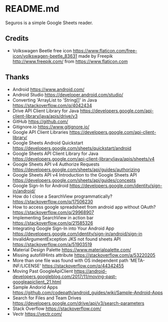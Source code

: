 # README.md

Seguros is a simple Google Sheets reader.

## Credits

- Volkswagen Beetle free icon <https://www.flaticon.com/free-icon/volkswagen-beetle_83631> made by Freepik <http://www.freepik.com/> from <https://www.flaticon.com>

## Thanks

- Android <https://www.android.com/>
- Android Studio <https://developer.android.com/studio/>
- Converting 'ArrayList<String> to 'String[]' in Java <https://stackoverflow.com/q/4042434>
- Drive API Client Library for Java <https://developers.google.com/api-client-library/java/apis/drive/v3>
- GitHub <https://github.com/>
- Gitignore.io <https://www.gitignore.io/>
- Google API Client Libraries <https://developers.google.com/api-client-library/>
- Google Sheets Android Quickstart <https://developers.google.com/sheets/quickstart/android>
- Google Sheets API Client Library for Java <https://developers.google.com/api-client-library/java/apis/sheets/v4>
- Google Sheets API v4 Authorize Requests <https://developers.google.com/sheets/api/guides/authorizing>
- Google Sheets API v4 Introduction to the Google Sheets API <https://developers.google.com/sheets/api/guides/concepts>
- Google Sign-In for Android <https://developers.google.com/identity/sign-in/android/>
- How do I close a SearchView programmatically? <https://stackoverflow.com/q/17506230>
- How to access google spreadsheet from android app without OAuth? <https://stackoverflow.com/q/29968907>
- Implementing SearchView in action bar <https://stackoverflow.com/q/21585326>
- Integrating Google Sign-In into Your Android App <https://developers.google.com/identity/sign-in/android/sign-in>
- InvalidArgumentException JKS not found sheets API <https://stackoverflow.com/a/51903519>
- Material Design Palette <https://www.materialpalette.com/>
- Missing autofillHints attribute <https://stackoverflow.com/a/53220205>
- More than one file was found with OS independent path 'META-INF/LICENSE' <https://stackoverflow.com/q/44342455>
- Moving Past GoogleApiClient <https://android-developers.googleblog.com/2017/11/moving-past-googleapiclient_21.html>
- Sample Andorid Apps <https://github.com/codepath/android_guides/wiki/Sample-Android-Apps>
- Search for Files and Team Drives <https://developers.google.com/drive/api/v3/search-parameters>
- Stack Overflow <https://stackoverflow.com/>
- Vectr <https://vectr.com/>
